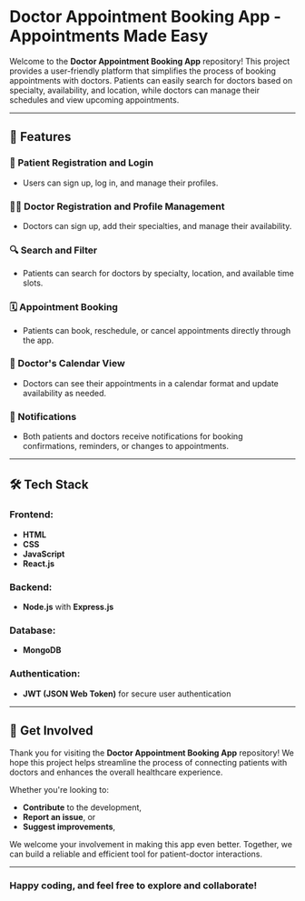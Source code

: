 # Doctor Appointment Booking App - Appointments Made Easy

Welcome to the **Doctor Appointment Booking App** repository! This project provides a user-friendly platform that simplifies the process of booking appointments with doctors. Patients can easily search for doctors based on specialty, availability, and location, while doctors can manage their schedules and view upcoming appointments. 

---

## 🚀 Features

### 🔐 Patient Registration and Login
- Users can sign up, log in, and manage their profiles.

### 👩‍⚕️ Doctor Registration and Profile Management
- Doctors can sign up, add their specialties, and manage their availability.

### 🔍 Search and Filter
- Patients can search for doctors by specialty, location, and available time slots.

### 🗓️ Appointment Booking
- Patients can book, reschedule, or cancel appointments directly through the app.

### 📅 Doctor's Calendar View
- Doctors can see their appointments in a calendar format and update availability as needed.

### 🔔 Notifications
- Both patients and doctors receive notifications for booking confirmations, reminders, or changes to appointments.

---

## 🛠️ Tech Stack

### Frontend:
- **HTML**
- **CSS**
- **JavaScript**
- **React.js**

### Backend:
- **Node.js** with **Express.js**

### Database:
- **MongoDB**

### Authentication:
- **JWT (JSON Web Token)** for secure user authentication

---

## 🤝 Get Involved

Thank you for visiting the **Doctor Appointment Booking App** repository! We hope this project helps streamline the process of connecting patients with doctors and enhances the overall healthcare experience. 

Whether you're looking to:
- **Contribute** to the development,
- **Report an issue**, or
- **Suggest improvements**, 

We welcome your involvement in making this app even better. Together, we can build a reliable and efficient tool for patient-doctor interactions. 

---

### Happy coding, and feel free to explore and collaborate! 
